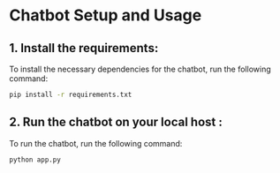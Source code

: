 # Chatbot Setup and Usage

## 1. Install the requirements:
To install the necessary dependencies for the chatbot, run the following command:

```bash
pip install -r requirements.txt
````

## 2. Run the chatbot on your local host :
To run the chatbot, run the following command:

```bash
python app.py
````


